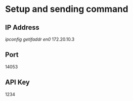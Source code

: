 # Setup and sending command 
## IP Address 
*ipconfig getifaddr en0* 172.20.10.3
## Port
14053
## API Key
1234
